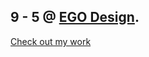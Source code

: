 ## 9 - 5 @ [EGO Design](https://egodesign.io).

<a href="https://cristiancoppari.com">Check out my work</a>
